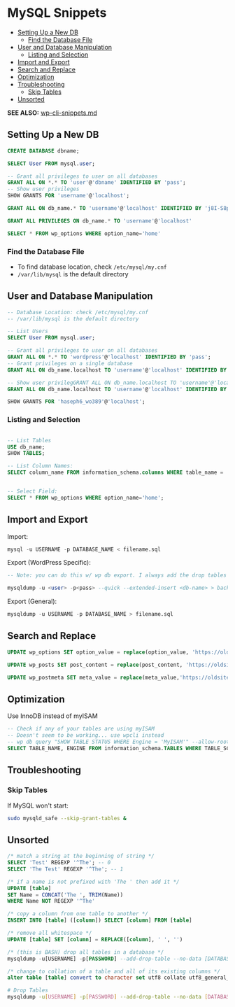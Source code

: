 # MySQL Snippets

<!-- MarkdownTOC -->

* [Setting Up a New DB](#setting-up-a-new-db)
  * [Find the Database File](#find-the-database-file)
* [User and Database Manipulation](#user-and-database-manipulation)
  * [Listing and Selection](#listing-and-selection)
* [Import and Export](#import-and-export)
* [Search and Replace](#search-and-replace)
* [Optimization](#optimization)
* [Troubleshooting](#troubleshooting)
  * [Skip Tables](#skip-tables)
* [Unsorted](#unsorted)

<!-- /MarkdownTOC -->

**SEE ALSO:** [wp-cli-snippets.md](wp-cli-snippets.md)

<a id="user-and-database-manipulation"></a>

<a id="setting-up-a-new-db"></a>
## Setting Up a New DB

```sql
CREATE DATABASE dbname;

SELECT User FROM mysql.user;

-- Grant all privileges to user on all databases
GRANT ALL ON *.* TO 'user'@'dbname' IDENTIFIED BY 'pass';
-- Show user privileges
SHOW GRANTS FOR 'username'@'localhost';

GRANT ALL ON db_name.* TO 'username'@'localhost' IDENTIFIED BY 'j8I-S8p28';

GRANT ALL PRIVILEGES ON db_name.* TO 'username'@'localhost'

SELECT * FROM wp_options WHERE option_name='home'
```

<a id="find-the-database-file"></a>
### Find the Database File

* To find database location, check `/etc/mysql/my.cnf`
* `/var/lib/mysql` is the default directory

<a id="user-and-database-manipulation"></a>
## User and Database Manipulation

```sql
-- Database Location: check /etc/mysql/my.cnf
-- /var/lib/mysql is the default directory

-- List Users
SELECT User FROM mysql.user;

-- Grant all privileges to user on all databases
GRANT ALL ON *.* TO 'wordpress'@'localhost' IDENTIFIED BY 'pass';
-- Grant privileges on a single database
GRANT ALL ON db_name.localhost TO 'username'@'localhost' IDENTIFIED BY 'pass';

-- Show user privilegGRANT ALL ON db_name.localhost TO 'username'@'localhost' IDENTIFIED BY 'pass';
GRANT ALL ON db_name.localhost TO 'username'@'localhost' IDENTIFIED BY 'pass';

SHOW GRANTS FOR 'haseph6_wo389'@'localhost';

```

<a id="listing-and-selection"></a>
### Listing and Selection


```sql

-- List Tables
USE db_name;
SHOW TABLES;

-- List Column Names:
SELECT column_name FROM information_schema.columns WHERE table_name = 'wp_options' AND table_schema = 'haseph'


-- Select Field:
SELECT * FROM wp_options WHERE option_name='home';
```

<a id="import-and-export"></a>
## Import and Export

Import:

```sql
mysql -u USERNAME -p DATABASE_NAME < filename.sql
```

Export (WordPress Specific):

```sql
-- Note: you can do this w/ wp db export. I always add the drop tables param

mysqldump -u <user> -p<pass> --quick --extended-insert <db-name> > backup.sql
```

Export (General):

```sql
mysqldump -u USERNAME -p DATABASE_NAME > filename.sql
```

<a id="search-and-replace"></a>
## Search and Replace

```sql
UPDATE wp_options SET option_value = replace(option_value, 'https://oldsite.com', 'https://newsite.dev.cc') WHERE option_name = 'home' OR option_name = 'siteurl';

UPDATE wp_posts SET post_content = replace(post_content, 'https://oldsite.com', 'https://newsite.dev.cc');

UPDATE wp_postmeta SET meta_value = replace(meta_value,'https://oldsite.com','https://newsite.dev.cc');
```

<a id="optimization"></a>
## Optimization

Use InnoDB instead of myISAM

```sql
-- Check if any of your tables are using myISAM
-- Doesn't seem to be working... use wpcli instead
-- wp db query "SHOW TABLE STATUS WHERE Engine = 'MyISAM'" --allow-root
SELECT TABLE_NAME, ENGINE FROM information_schema.TABLES WHERE TABLE_SCHEMA = 'database' and ENGINE = 'myISAM';
```
<a id="troubleshooting"></a>
## Troubleshooting

<a id="skip-tables"></a>
### Skip Tables

If MySQL won't start:

```bash
sudo mysqld_safe --skip-grant-tables &
```


<a id="unsorted"></a>
## Unsorted

```sql
/* match a string at the beginning of string */
SELECT 'Test' REGEXP '^The'; -- 0
SELECT 'The Test' REGEXP '^The'; -- 1

/* if a name is not prefixed with 'The ' then add it */
UPDATE [table]
SET Name = CONCAT('The ', TRIM(Name))
WHERE Name NOT REGEXP '^The'

/* copy a column from one table to another */
INSERT INTO [table] ([column]) SELECT [column] FROM [table]

/* remove all whitespace */
UPDATE [table] SET [column] = REPLACE([column], ' ', '')

/* (this is BASH) drop all tables in a database */
mysqldump -u[USERNAME] -p[PASSWORD] --add-drop-table --no-data [DATABASE] | grep ^DROP | mysql -u[USERNAME] -p[PASSWORD] [DATABASE]

/* change to collation of a table and all of its existing columns */
alter table [table] convert to character set utf8 collate utf8_general_ci;
```

```bash
# Drop Tables
mysqldump -u[USERNAME] -p[PASSWORD] --add-drop-table --no-data [DATABASE] | grep ^DROP | mysql -u[USERNAME] -p[PASSWORD] [DATABASE]
```

